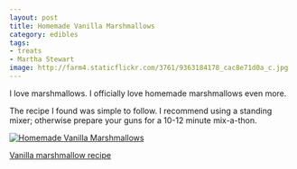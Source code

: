 ```yaml
---
layout: post
title: Homemade Vanilla Marshmallows
category: edibles
tags:
- treats
- Martha Stewart
image: http://farm4.staticflickr.com/3761/9363184178_cac8e71d0a_c.jpg
---
```


I love marshmallows. I officially love homemade marshmallows even more.

The recipe I found was simple to follow. I recommend using a standing mixer; otherwise prepare your guns for a 10-12 minute mix-a-thon.

<a href="http://www.flickr.com/photos/91218249@N05/9363184178/" title="Homemade Vanilla Marshmallows by katydecorah, on Flickr"><img src="http://farm4.staticflickr.com/3761/9363184178_cac8e71d0a_c.jpg" alt="Homemade Vanilla Marshmallows" class="pop-out"></a>

[Vanilla marshmallow recipe](http://www.marthastewart.com/341856/vanilla-marshmallows)